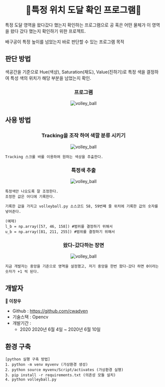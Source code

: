 <h1 align="center">📐특정 위치 도달 확인 프로그램📏</h1>

특정 도달 영역을 왔다갔다 했는지 확인하는 프로그램으로 공 혹은 어떤 물체가 이 영역을 왔다 갔다 했는지 확인하기 위한 프로젝트.

배구공이 특정 높이를 넘었는지 바로 판단할 수 있는 프로그램 목적

## 판단 방법

색공간을 기준으로 Hue(색상), Saturation(채도), Value(진하기)로 특정 색을 결정하여 특성 색의 위치가 해당 부분을 넘었는지 확인.

<h3 align="center">프로그램</h3>
<p align="center">
<img alt="volley_ball" src="https://github.com/cwadven/volley_ball/blob/master/assets/seq1.PNG"/>
</p>

## 사용 방법

<h3 align="center">Tracking을 조작 하여 색깔 분류 시키기</h3>
<p align="center">
<img alt="volley_ball" src="https://github.com/cwadven/volley_ball/blob/master/assets/seq2.PNG"/>
</p>

~~~
Tracking 스크롤 바를 이용하여 원하는 색상을 추출한다.
~~~

<h3 align="center">특정색 추출</h3>
<p align="center">
<img alt="volley_ball" src="https://github.com/cwadven/volley_ball/blob/master/assets/seq2.PNG"/>
</p>

~~~
특정색만 나오도록 잘 조정한다.
조정한 값은 어디에 기록한다.

기록한 값을 가지고 volleyball.py 소스코드 58, 59번째 줄 위치에 기록한 값의 숫자를 넣어준다.

(예제)
l_b = np.array([57, 46, 158]) #범위를 결정하기 위해서
u_b = np.array([81, 211, 255]) #범위를 결정하기 위해서
~~~

<h3 align="center">왔다-갔다하는 장면</h3>
<p align="center">
<img alt="volley_ball" src="https://github.com/cwadven/volley_ball/blob/master/assets/seq4.PNG"/>
</p>

~~~
지금 개발자는 중앙을 기준으로 영역을 설정했고, 저기 중앙을 한번 왔다-갔다 하면 0이라는 숫자가 +1 씩 된다.
~~~

## 개발자

**👤 이창우**

- Github : https://github.com/cwadven
- 기술스택 : Opencv
- 개발기간 : <br>
    - 2020 2020년 6월 4일 ~ 2020년 6월 10일

## 환경 구축

~~~
[python 실행 구축 방법]
1. python -m venv myvenv (가상환경 생성)
2. python source myvenv/Script/activates (가상환경 실행)
3. pip install -r requirements.txt (의존성 모듈 설치)
4. python volleyball.py
~~~